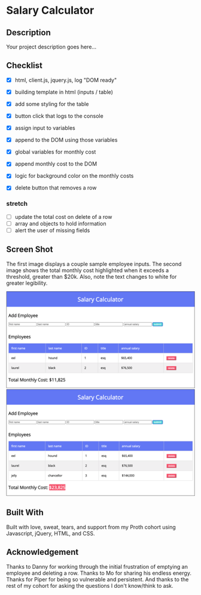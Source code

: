 # Salary Calculator

## Description

Your project description goes here...

## Checklist

- [x] html, client.js, jquery.js, log "DOM ready"
- [x] building template in html (inputs / table)
- [x] add some styling for the table
- [x] button click that logs to the console
- [x] assign input to variables
- [x] append to the DOM using those variables
- [x] global variables for monthly cost
- [x] append monthly cost to the DOM
- [x] logic for background color on the monthly costs
- [x] delete button that removes a row


### stretch
- [ ] update the total cost on delete of a row
- [ ] array and objects to hold information
- [ ] alert the user of missing fields

## Screen Shot

The first image displays a couple sample employee inputs. The second image shows the total monthly cost highlighted when it exceeds a threshold, greater than $20k. Also, note the text changes to white for greater legibility.

![](salary-calculator1.png)
![](salary-calculator2.png)

## Built With

Built with love, sweat, tears, and support from my Proth cohort using Javascript, jQuery, HTML, and CSS.

## Acknowledgement

Thanks to Danny for working through the initial frustration of emptying an employee and deleting a row. Thanks to Mo for sharing his endless energy. Thanks for Piper for being so vulnerable and persistent. And thanks to the rest of my cohort for asking the questions I don't know/think to ask.
